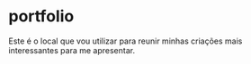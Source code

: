 # portfolio
Este é o local que vou utilizar para reunir minhas criações mais interessantes para me apresentar.
